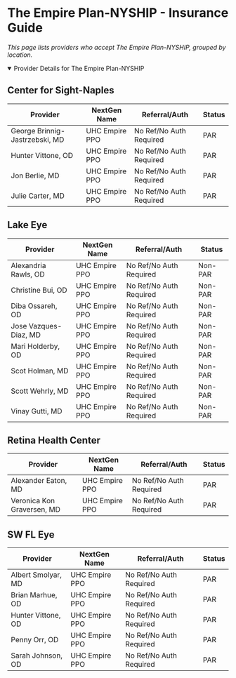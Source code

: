 # The Empire Plan-NYSHIP - Insurance Guide

*This page lists providers who accept The Empire Plan-NYSHIP, grouped by location.*

<details open><summary>Provider Details for The Empire Plan-NYSHIP</summary>

## Center for Sight-Naples

| Provider | NextGen Name | Referral/Auth | Status |
|----------|-------------|--------------|--------|
| George Brinnig-Jastrzebski, MD | UHC Empire PPO | No Ref/No Auth Required | PAR |
| Hunter Vittone, OD | UHC Empire PPO | No Ref/No Auth Required | PAR |
| Jon Berlie, MD | UHC Empire PPO | No Ref/No Auth Required | PAR |
| Julie Carter, MD | UHC Empire PPO | No Ref/No Auth Required | PAR |

## Lake Eye 

| Provider | NextGen Name | Referral/Auth | Status |
|----------|-------------|--------------|--------|
| Alexandria Rawls, OD | UHC Empire PPO | No Ref/No Auth Required | Non-PAR |
| Christine Bui, OD | UHC Empire PPO | No Ref/No Auth Required | Non-PAR |
| Diba Ossareh, OD | UHC Empire PPO | No Ref/No Auth Required | Non-PAR |
| Jose Vazques-Diaz, MD | UHC Empire PPO | No Ref/No Auth Required | Non-PAR |
| Mari Holderby, OD | UHC Empire PPO | No Ref/No Auth Required | Non-PAR |
| Scot Holman, MD | UHC Empire PPO | No Ref/No Auth Required | Non-PAR |
| Scott Wehrly, MD | UHC Empire PPO | No Ref/No Auth Required | Non-PAR |
| Vinay Gutti, MD | UHC Empire PPO | No Ref/No Auth Required | Non-PAR |

## Retina Health Center

| Provider | NextGen Name | Referral/Auth | Status |
|----------|-------------|--------------|--------|
| Alexander Eaton, MD | UHC Empire PPO | No Ref/No Auth Required | PAR |
| Veronica Kon Graversen, MD | UHC Empire PPO | No Ref/No Auth Required | PAR |

## SW FL Eye

| Provider | NextGen Name | Referral/Auth | Status |
|----------|-------------|--------------|--------|
| Albert Smolyar, MD | UHC Empire PPO | No Ref/No Auth Required | PAR |
| Brian Marhue, OD | UHC Empire PPO | No Ref/No Auth Required | PAR |
| Hunter Vittone, OD | UHC Empire PPO | No Ref/No Auth Required | PAR |
| Penny Orr, OD | UHC Empire PPO | No Ref/No Auth Required | PAR |
| Sarah Johnson, OD | UHC Empire PPO | No Ref/No Auth Required | PAR |

</details>

